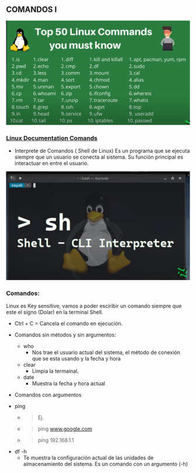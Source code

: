 ## COMANDOS I

![](comandos.jpg)

### [Linux Documentation Comands](https://linux.die.net/)

- Interprete de Comandos ( Shell de Linux)
Es un programa que se ejecuta siempre que un usuario se conecta al sistema.
Su función principal es interactuar en entre el usuario.

![](interprete-de-comandos.jpg)

### Comandos:
Linux es Key sensitive, vamos a poder esciribir un comando siempre que este el signo
(Dolar) en la terminal Shell.

- Ctrl + C = Cancela el comando en ejecución. 

- Comandos sin métodos y sin argumentos:
    * who
        -  Nos trae el usuario actual del sistema, el método de conexión que se esta
            usando y la fecha y hora
    * clear
        - Limpia la termainal.
    * date
        - Muestra la fecha y hora actual

- Comandos con argumentos
* ping <argumento>
    - > Ej.
    - > ping www.google.com
    - > ping 192.168.1.1
* df -h
    - Te muestra la configuración actual de las unidades de almacenamiento del sistema.
    Es un comando con un argumento (-h)
